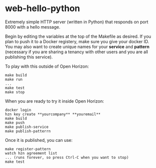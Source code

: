 # web-hello-python
Extremely simple HTTP server (written in Python) that responds on port 8000 with a hello message.

Begin by editing the variables at the top of the Makefile as desired. If you plan to push it to a Docker registery, make sure you give your docker ID. You may also want to create unique names for your **service** and **pattern** (necessary if you are sharing a tenancy with other users and you are all publishing this service).

To play with this outside of Open Horizon:

```
make build
make run
...
make test
make stop
```

When you are ready to try it inside Open Horizon:

```
docker login
hzn key create **yourcompany** **youremail**
make build
make push
make publish-service
make publish-patterrn
```

Once it is published, you can use:

```
make register-pattern
watch hzn agreement list
... (runs forever, so press Ctrl-C when you want to stop)
make test
```
